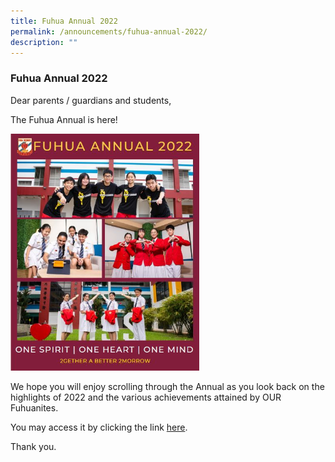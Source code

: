 ```yaml
---
title: Fuhua Annual 2022
permalink: /announcements/fuhua-annual-2022/
description: ""
---
```

### Fuhua Annual 2022

Dear parents / guardians and students,   
  
The Fuhua Annual is here!

<img src="/images/pic1.png" style="width:60%">

We hope you will enjoy scrolling through the Annual as you look back on the highlights of 2022 and the various achievements attained by OUR Fuhuanites.   
  
You may access it by clicking the link [here](https://go.gov.sg/2022fuhuaannual).  
  
Thank you.